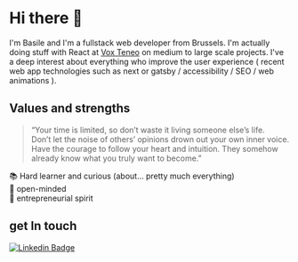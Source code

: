 # Hi there 👋
I'm Basile and I'm a fullstack web developer from Brussels. I'm actually doing stuff with React at [Vox Teneo](https://www.voxteneo.com/) on medium to large scale projects. I've a deep interest about everything who improve the user experience ( recent web app technologies such as next or gatsby / accessibility / SEO / web animations ).

## Values and strengths
> “Your time is limited, so don’t waste it living someone else’s life. <br/>
> Don’t let the noise of others’ opinions drown out your own inner voice. <br/>
> Have the courage to follow your heart and intuition. They somehow already know what you truly want to become.”

📚 Hard learner and curious (about... pretty much everything)<br/>
🧠 open-minded<br/>
🚀 entrepreneurial spirit<br/>

## get In touch
[![Linkedin Badge](https://img.shields.io/badge/Basile%20Raiwet-0072b1?style=flat&logo=Linkedin&logoColor=white)](https://www.linkedin.com/in/basileraiwet/ "Connect on LinkedIn")
